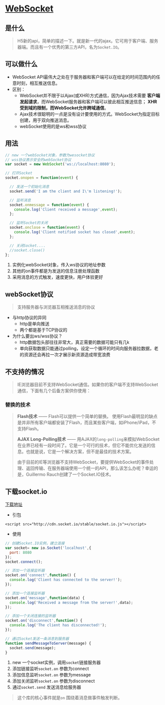 # [WebSocket](http://www.cnblogs.com/wei2yi/archive/2011/03/23/1992830.html)

## 是什么

> H5新的api，简单的描述一下。就是新一代的ajax。它可用于客户端、服务器端。而且有一个优秀的第三方API，名为`Socket.IO`。

## 可以做什么

- WebSocket API最伟大之处在于服务器和客户端可以在给定的时间范围内的任意时刻，相互推送信息。
- 区别：
  + WebSocket并不限于以Ajax(或XHR)方式通信，因为Ajax技术需要 **客户端发起请求**，而WebSocket服务器和客户端可以彼此相互推送信息； **XHR受到域的限制，而WebSocket允许跨域通信**。
  + Ajax技术很聪明的一点是没有设计要使用的方式。WebSocket为指定目标创建，用于双向推送消息。
  + webSocket使用的是ws和wss协议

## 用法

```js
// new 一个webSocket对象，参数为wesocket协议
// wss协议表示安全的webSocket协议
var socket = new WebSocket('ws://localhost:8080'); 

// 打开Socket 
socket.onopen = function(event) { 

  // 发送一个初始化消息
  socket.send('I am the client and I\'m listening!'); 

  // 监听消息
  socket.onmessage = function(event) { 
    console.log('Client received a message',event); 
  }; 

  // 监听Socket的关闭
  socket.onclose = function(event) { 
    console.log('Client notified socket has closed',event); 
  }; 

  // 关闭Socket.... 
  //socket.close() 
};

```

1. 实例化webSocket对象，传入ws协议的地址参数
2. 其他的on事件都是为发送的信息注册处理函数
3. 采用消息的方式触发，速度更快，用户体验更好

## webSocket协议

> 支持服务器与浏览器互相推送消息的协议

- 与http协议的异同
  - http是单向推送
  - 两个都是基于TCP协议的
- 为什么要出ws/wss协议？
  - http数据包头部往往非常大，真正需要的数据可能只有几k
  - 单向获取数据只能通过polling，设定一个循环的时间向服务器拉数据，老的资源还会再拉一次才展示新资源造成带宽浪费

## 不支持的情况

> IE浏览器目前不支持WebSocket通信。如果你的客户端不支持WebSocket通信，下面有几个后备方案供你使用：

### 替换的技术

> **Flash技术** —— Flash可以提供一个简单的替换。 使用Flash最明显的缺点是并非所有客户端都安装了Flash，而且某些客户端，如iPhone/iPad，不支持Flash。
>
> **AJAX Long-Polling技术** —— 用AJAX的`long-polling`来模拟WebSocket在业界已经有一段时间了。它是一个可行的技术，但它不能优化发送的信息。也就是说，它是一个解决方案，但不是最佳的技术方案。
>
> 由于目前的IE等浏览器不支持WebSocket，要提供WebSocket的事件处理、返回传输、在服务器端使用一个统一的API，那么该怎么办呢？幸运的是，Guillermo Rauch创建了一个Socket.IO技术。

## 下载socket.io

[下载地址](https://github.com/socketio/socket.io.git)

- 引包

`<script src="http://cdn.socket.io/stable/socket.io.js"></script>`

- 使用

```js
// 创建Socket.IO实例，建立连接
var socket= new io.Socket('localhost',{ 
  port: 8080 
}); 
socket.connect(); 

// 添加一个连接监听器
socket.on('connect',function() { 
  console.log('Client has connected to the server!'); 
});

// 添加一个连接监听器
socket.on('message',function(data) { 
  console.log('Received a message from the server!',data); 
});

// 添加一个关闭连接的监听器
socket.on('disconnect',function() { 
  console.log('The client has disconnected!'); 
}); 

// 通过Socket发送一条消息到服务器
function sendMessageToServer(message) { 
  socket.send(message); 
}

```

1. new 一个socket实例，调用`socket`链接服务器
2. 添加链接监听`socket.on` 参数为connect
3. 添加信息监听`socket.on` 参数为message
4. 添加关闭监听`socket.on` 参数为disconnect
5. 通过`socket.send` 发送消息给服务器

> 这个库的核心事件就是`on` 围绕着消息做事件触发判断。